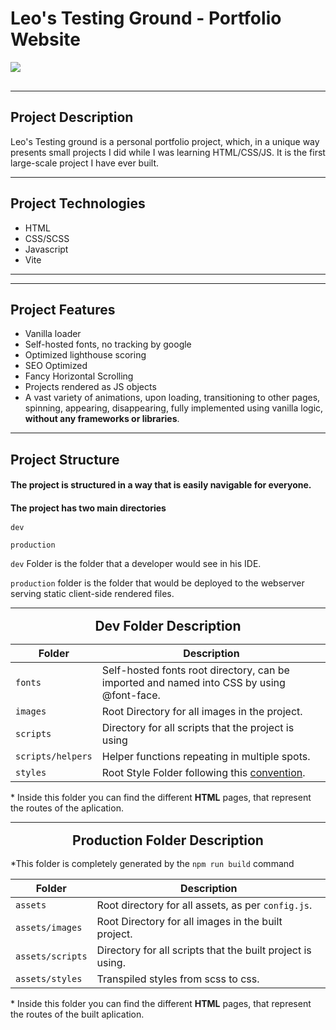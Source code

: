 <h1> Leo's Testing Ground - Portfolio Website </h1>
<img style="margin-bottom: 1rem;"  src="./dev/images/HomePicture.png">

---

<h2>Project Description</h2>

Leo's Testing ground is a personal portfolio project, which, in a unique way presents small projects I did while I was learning HTML/CSS/JS. It is the first large-scale project I have ever built.

---

<h2> Project Technologies  </h2>

- HTML
- CSS/SCSS
- Javascript
- Vite

---

---

<h2> Project Features  </h2>

- Vanilla loader
- Self-hosted fonts, no tracking by google
- Optimized lighthouse scoring
- SEO Optimized
- Fancy Horizontal Scrolling
- Projects rendered as JS objects
- A vast variety of animations, upon loading, transitioning to other pages, spinning, appearing, disappearing, fully implemented using vanilla logic, **without any frameworks or libraries**.

---

<h2 style="margin-bottom: 1rem"> Project Structure  </h2>
<h4 style="margin-bottom: 1rem">The project is structured in a way that is easily navigable for everyone.</h4>
<h4 style="margin-bottom: 1rem">The project has two main directories</h4>

```
dev
```

```
production
```

`dev` Folder is the folder that a developer would see in his IDE.

`production` folder is the folder that would be deployed to the webserver serving static client-side rendered files.

---

<h2 style="text-align: center; font-weight: bold;; margin: 1rem 0;"> Dev Folder Description </h2>

| Folder            | Description                                                                                                      |
| ----------------- | ---------------------------------------------------------------------------------------------------------------- |
| `fonts`           | Self-hosted fonts root directory, can be imported and named into CSS by using @font-face.                        |
| `images`          | Root Directory for all images in the project.                                                                    |
| `scripts`         | Directory for all scripts that the project is using                                                              |
| `scripts/helpers` | Helper functions repeating in multiple spots.                                                                    |
| `styles`          | Root Style Folder following this [convention](https://dev.to/dostonnabotov/a-modern-sass-folder-structure-330f). |

\* Inside this folder you can find the different **HTML** pages, that represent the routes of the aplication.

---

<h2 style="text-align: center; margin: 1rem 0; font-weight: bold;"> Production Folder Description </h2>

\*This folder is completely generated by the
`npm run build`
command

| Folder           | Description                                                |
| ---------------- | ---------------------------------------------------------- |
| `assets`         | Root directory for all assets, as per `config.js`.         |
| `assets/images`  | Root Directory for all images in the built project.        |
| `assets/scripts` | Directory for all scripts that the built project is using. |
| `assets/styles`  | Transpiled styles from scss to css.                        |

\* Inside this folder you can find the different **HTML** pages, that represent the routes of the built aplication.
